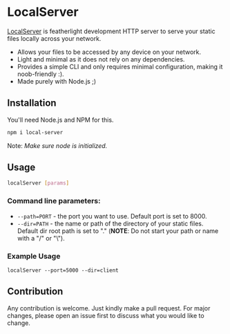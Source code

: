 # LocalServer 

[LocalServer]() is featherlight development HTTP server to serve your static files locally across your network.

* Allows your files to be accessed by any device on your network.
* Light and minimal as it does not rely on any dependencies.
* Provides a simple CLI and only requires minimal configuration, making it noob-friendly :). 
* Made purely with Node.js ;)

## Installation
You'll need Node.js and NPM for this.

```sh
npm i local-server
```

Note: *Make sure node is initialized.*

## Usage
```sh
localServer [params]
```
### Command line parameters:
* `--path=PORT` - the port you want to use. Default port is set to 8000.
* `--dir=PATH` - the name or path of the directory of your static files. Default dir root path is set to "." (**NOTE**: Do not start your path or name with a "/" or "\\").

### Example Usage

```
localServer --port=5000 --dir=client
```

## Contribution
Any contribution is welcome. Just kindly make a pull request. For major changes, please open an issue first to discuss what you would like to change.

